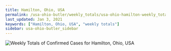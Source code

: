 ```yaml
---
title: Hamilton, Ohio, USA
permalink: /usa-ohio-butler/weekly_totals/usa-ohio-hamilton-weekly_totals.html
last_updated: Jan 3, 2021
keywords: ["Hamilton, Ohio, USA", "weekly totals"]
sidebar: usa-ohio-butler_sidebar
---
```


![Weekly Totals of Confirmed Cases for Hamilton, Ohio, USA](/covid_tracker/images/graphs/usa-ohio-hamilton-weekly_totals_graph.png)
